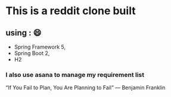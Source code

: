 # This is a reddit clone built 
## using : :smile: 
* Spring Framework 5,
* Spring Boot 2, 
* H2
### I also use asana to manage my requirement list
“If You Fail to Plan, You Are Planning to Fail” — Benjamin Franklin
 